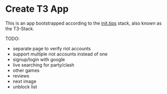 # Create T3 App

This is an app bootstrapped according to the [init.tips](https://init.tips) stack, also known as the T3-Stack.

TODO:

- separate page to verify riot accounts
- support multiple riot accounts instead of one
- signup/login with google
- live searching for party/clash
- other games
- reviews
- next image
- unblock list
